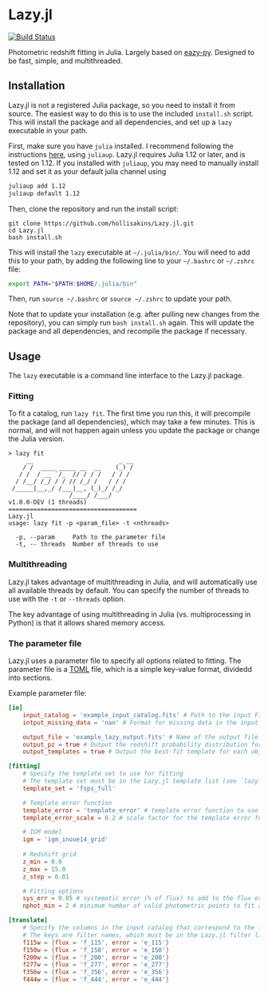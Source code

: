 # Lazy.jl

[![Build Status](https://github.com/hollisakins/Lazy.jl/actions/workflows/CI.yml/badge.svg?branch=main)](https://github.com/hollisakins/Lazy.jl/actions/workflows/CI.yml?query=branch%3Amain)

Photometric redshift fitting in Julia. Largely based on [eazy-py](https://github.com/gbrammer/eazy-py). Designed to be fast, simple, and multithreaded. 

## Installation 

Lazy.jl is not a registered Julia package, so you need to install it from source.
The easiest way to do this is to use the included `install.sh` script. 
This will install the package and all dependencies, and set up a `lazy` executable in your path.

First, make sure you have `julia` installed. I recommend following the instructions [here](https://julialang.org/install/), using `juliaup`. 
Lazy.jl requires Julia 1.12 or later, and is tested on 1.12. If you installed with `juliaup`, you may need to manually install 1.12 and set it as your default julia channel using
```bash
juliaup add 1.12
juliaup default 1.12
```

Then, clone the repository and run the install script:
```
git clone https://github.com/hollisakins/Lazy.jl.git
cd Lazy.jl
bash install.sh
```
This will install the `lazy` executable at `~/.julia/bin/`. You will need to add this to your path, by adding the following line to your `~/.bashrc` or `~/.zshrc` file:
```bash
export PATH="$PATH:$HOME/.julia/bin"
```
Then, run `source ~/.bashrc` or `source ~/.zshrc` to update your path.

Note that to update your installation (e.g. after pulling new changes from the repository), you can simply run `bash install.sh` again. This will update the package and all dependencies, and recompile the package if necessary.

## Usage

The `lazy` executable is a command line interface to the Lazy.jl package.

### Fitting

To fit a catalog, run `lazy fit`. The first time you run this, it will precompile the package (and all dependencies), which may take a few minutes. This is normal, and will not happen again unless you update the package or change the Julia version.
```
> lazy fit 
     __                        _ __
    / /  ____ _____ __  __    (_) /
   / /  / __ `/_  // / / /   / / /
  / /__/ /_/ / / // /_/ /   / / /
 /_____|__,_/ /___|__, (_)_/ /_/
                 /____/ /___/
v1.0.0-DEV (1 threads)
====================================
Lazy.jl
usage: lazy fit -p <param_file> -t <nthreads>

  -p, --param     Path to the parameter file
  -t, -- threads  Number of threads to use

```

### Multithreading 

Lazy.jl takes advantage of multithreading in Julia, and will automatically use all available threads by default.
You can specify the number of threads to use with the `-t` or `--threads` option.

The key advantage of using multithreading in Julia (vs. multiprocessing in Python) is that it allows shared memory access. 

### The parameter file

Lazy.jl uses a parameter file to specify all options related to fitting. 
The parameter file is a [TOML](https://toml.io/en/) file, which is a simple key-value format, dividedd into sections. 

Example parameter file:
```toml
[io]
    input_catalog = 'example_input_catalog.fits' # Path to the input FITS catalog
    intput_missing_data = 'nan' # Format for missing data in the input catalog (e.g. 'nan' or -99) (currently not implemented)

    output_file = 'example_lazy_output.fits' # Name of the output file (with extension)
    output_pz = true # Output the redshift probability distribution for each object
    output_templates = true # Output the best-fit template for each object

[fitting]
    # Specify the template set to use for fitting
    # The template set must be in the Lazy.jl template list (see `lazy list-templates`)
    template_set = 'fsps_full' 

    # Template error function 
    template_error = 'template_error' # template error function to use
    template_error_scale = 0.2 # scale factor for the template error function

    # IGM model
    igm = 'igm_inoue14_grid' 
    
    # Redshift grid
    z_min = 0.0 
    z_max = 15.0
    z_step = 0.01

    # Fitting options
    sys_err = 0.05 # systematic error (% of flux) to add to the flux errors
    nphot_min = 2 # minimum number of valid photometric points to fit an object

[translate]
    # Specify the columns in the input catalog that correspond to the flux and error for each filter
    # The keys are filter names, which must be in the Lazy.jl filter list (see `lazy list-filters`)
    f115w = {flux = 'f_115', error = 'e_115'}
    f150w = {flux = 'f_150', error = 'e_150'}
    f200w = {flux = 'f_200', error = 'e_200'}
    f277w = {flux = 'f_277', error = 'e_277'}
    f356w = {flux = 'f_356', error = 'e_356'}
    f444w = {flux = 'f_444', error = 'e_444'}
```


